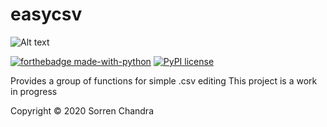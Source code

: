 # easycsv
![Alt text](easycsv/logo.png?raw=true "Title")

[![forthebadge made-with-python](http://ForTheBadge.com/images/badges/made-with-python.svg)](https://www.python.org/)
[![PyPI license](https://img.shields.io/pypi/l/ansicolortags.svg)](https://github.com/SorrenC/easycsv/blob/master/LICENSE)

Provides a group of functions for simple .csv editing
This project is a work in progress 


Copyright © 2020 Sorren Chandra 
